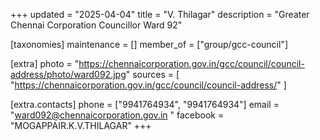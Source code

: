 +++
updated = "2025-04-04"
title = "V. Thilagar"
description = "Greater Chennai Corporation Councillor Ward 92"

[taxonomies]
maintenance = []
member_of = ["group/gcc-council"]

[extra]
photo = "https://chennaicorporation.gov.in/gcc/council/council-address/photo/ward092.jpg"
sources = [
    "https://chennaicorporation.gov.in/gcc/council/council-address/"
]

[extra.contacts]
phone = ["9941764934", "9941764934"]
email = "ward092@chennaicorporation.gov.in "
facebook = "MOGAPPAIR.K.V.THILAGAR"
+++
